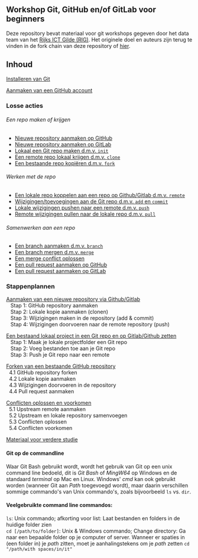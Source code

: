 ## Workshop Git, GitHub en/of GitLab voor beginners
Deze repository bevat materiaal voor git workshops gegeven door het data team van het [Rijks ICT Gilde (RIG)](https://www.ubrijk.nl/service/rijks-ict-gilde). Het originele doel en auteurs zijn terug te vinden in de fork chain van deze repository of [hier](https://github.com/KennisnetwerkDataScience/git-en-github-workshop). 

## Inhoud
[Installeren van Git](1-installeren-van-git.md)  

[Aanmaken van een GitHub account](2-aanmaken-van-een-github-account.md)  


### Losse acties
###### Een repo maken of krijgen
- [Nieuwe repository aanmaken op GitHub](./aanmaken-nieuwe-repo-github.md)   
- [Nieuwe repository aanmaken op GitLab](./aanmaken-nieuwe-repo-gitlab.md) 
- [Lokaal een Git repo maken d.m.v. `init`](./lokale-git-init.md)  
- [Een remote repo lokaal krijgen d.m.v. `clone`](./git-clone-repository.md)
- [Een bestaande repo kopiëren d.m.v. `fork`](fork-repository.md)
    
###### Werken met de repo  
- [Een lokale repo koppelen aan een repo op Github/Gitlab d.m.v. `remote`](./git-add-remotes.md)
- [Wijzigingen/toevoegingen aan de Git repo d.m.v. `add` en `commit`](git-add-and-commit-files.md)   
- [Lokale wijzigingen pushen naar een remote d.m.v. `push`](git-push-naar-remote-repo.md)
- [Remote wijzigingen pullen naar de lokale repo d.m.v. `pull`](git-pull-from-remote.md)
  
###### Samenwerken aan een repo
- [Een branch aanmaken d.m.v. `branch`](#TODO)
- [Een branch mergen d.m.v. `merge`](#TODO)
- [Een merge conflict oplossen](#TODO)
- [Een pull request aanmaken op GitHub](#TODO)
- [Een pull request aanmaken op GitLab](#TODO)


### Stappenplannen
[Aanmaken van een nieuwe repository via Github/Gitlab](./remote-aanmaken-van-een-nieuwe-repository.md)  
&nbsp;&nbsp; Stap 1: GitHub repository aanmaken    
&nbsp;&nbsp; Stap 2: Lokale kopie aanmaken (clonen)     
&nbsp;&nbsp; Stap 3: Wijzigingen maken in de repository (add & commit)     
&nbsp;&nbsp; Stap 4: Wijzigingen doorvoeren naar de remote repository (push)     

[Een bestaand lokaal project in een Git repo en op Gitlab/Github zetten](./pushen-van-een-bestaand-lokaal-project.md)   
&nbsp;&nbsp; Stap 1: Maak je lokale projectfolder een Git repo    
&nbsp;&nbsp; Stap 2: Voeg bestanden toe aan je Git repo     
&nbsp;&nbsp; Stap 3: Push je Git repo naar een remote     

[Forken van een bestaande GitHub repository](4-bijdragen-aan-een-repository-van-een-ander.md)  
&nbsp;&nbsp;4.1 GitHub repository forken  
&nbsp;&nbsp;4.2 Lokale kopie aanmaken     
&nbsp;&nbsp;4.3 Wijzigingen doorvoeren in de repository  
&nbsp;&nbsp;4.4 Pull request aanmaken

[Conflicten oplossen en voorkomen](5-conflicten-oplossen-en-voorkomen.md)  
&nbsp;&nbsp;5.1 Upstream remote aanmaken  
&nbsp;&nbsp;5.2 Upstream en lokale repository samenvoegen    
&nbsp;&nbsp;5.3 Conflicten oplossen     
&nbsp;&nbsp;5.4 Conflicten voorkomen      

[Materiaal voor verdere studie](6-materiaal-voor-verdere-studie.md)  


#### Git op de commandline
Waar Git Bash gebruikt wordt, wordt het gebruik van Git op een unix command line bedoeld, dit is *Git Bash* of *MingW64* op Windows en de standaard 
*terminal* op Mac en Linux. Windows' *cmd* kan ook gebruikt worden (wanneer Git aan *Path* toegevoegd wordt), 
maar daarin verschillen sommige commando's van Unix commando's, zoals bijvoorbeeld `ls` vs. `dir`. 

#### Veelgebruikte command line commandos:  
`ls`: Unix commando; afkorting voor list: Laat bestanden en folders in de huidige folder zien  
`cd [/path/to/folder]`: Unix & Windows commando; Change directory: Ga naar een bepaalde folder op je computer of server. 
Wanneer er spaties in (een folder in) je *path* zitten, moet je aanhalingstekens om je *path* zetten `cd "/path/with spaces/in/it"` 
